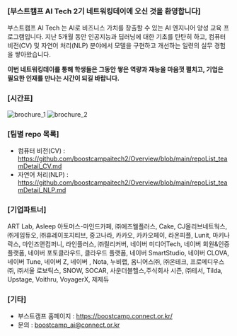 
### [부스트캠프 AI Tech 2기 네트워킹데이에 오신 것을 환영합니다]

부스트캠프 AI Tech 는 AI로 비즈니스 가치를 창출할 수 있는 AI 엔지니어 양성 교육 프로그램입니다. 지난 5개월 동안 인공지능과 딥러닝에 대한 기초를 탄탄히 하고, 컴퓨터 비전(CV) 및 자연어 처리(NLP) 분야에서 모델을 구현하고 개선하는 일련의 실무 경험을 쌓아왔습니다. 

__이번 네트워킹데이를 통해 학생들은 그동안 쌓은 역량과 재능을 마음껏 펼치고, 기업은 필요한 인재를 만나는 시간이 되길 바랍니다.__

### [시간표]

![brochure_1](https://user-images.githubusercontent.com/50396533/147172202-140d9c8d-6e36-4c89-b426-0351f1a7ded1.JPG)
![brochure_2](https://user-images.githubusercontent.com/50396533/147172234-da1328dd-8de8-4502-8891-2416e5d70d04.JPG)


### [팀별 repo 목록] 
* 컴퓨터 비전(CV) : https://github.com/boostcampaitech2/Overview/blob/main/repoList_teamDetail_CV.md
* 자연어 처리(NLP) : https://github.com/boostcampaitech2/Overview/blob/main/repoList_teamDetail_NLP.md

### [기업파트너]
ART Lab, Asleep 아토머스-마인드카페, ㈜에즈웰플러스, Cake, CJ올리브네트웍스, ㈜게임듀오, ㈜휴레이포지티브, 중고나라, 카카오, 카카오페이, 라온피플, Lunit, 마키나락스, 마인즈앤컴퍼니, 라인플러스, ㈜릴리커버, 네이버 미디어Tech, 네이버 회원&인증플랫폼, 네이버 포토클라우드, 클라우드 플랫폼, 네이버 SmartStudio, 네이버 CLOVA, 네이버 Tune, 네이버 Z, 네이버 , Nota, 누비랩, 옴니어스㈜, ㈜온테크, 프로메디우스㈜, ㈜서울 로보틱스, SNOW, SOCAR, 사운더블헬스,주식회사 시즌, ㈜테서, Tilda, Upstage, Voithru, VoyagerX, 제제듀

### [기타]
* 부스트캠프 홈페이지 : https://boostcamp.connect.or.kr/
* 문의 : boostcamp_ai@connect.or.kr 
